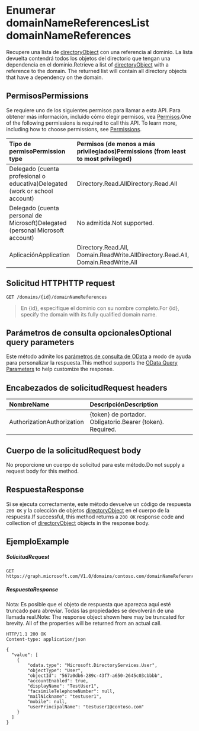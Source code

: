 # <a name="list-domainnamereferences"></a><span data-ttu-id="8ec94-101">Enumerar domainNameReferences</span><span class="sxs-lookup"><span data-stu-id="8ec94-101">List domainNameReferences</span></span>

<span data-ttu-id="8ec94-p101">Recupere una lista de [directoryObject](../resources/directoryobject.md) con una referencia al dominio. La lista devuelta contendrá todos los objetos del directorio que tengan una dependencia en el dominio.</span><span class="sxs-lookup"><span data-stu-id="8ec94-p101">Retrieve a list of [directoryObject](../resources/directoryobject.md) with a reference to the domain. The returned list will contain all directory objects that have a dependency on the domain.</span></span>

## <a name="permissions"></a><span data-ttu-id="8ec94-104">Permisos</span><span class="sxs-lookup"><span data-stu-id="8ec94-104">Permissions</span></span>

<span data-ttu-id="8ec94-p102">Se requiere uno de los siguientes permisos para llamar a esta API. Para obtener más información, incluido cómo elegir permisos, vea [Permisos](../../../concepts/permissions_reference.md).</span><span class="sxs-lookup"><span data-stu-id="8ec94-p102">One of the following permissions is required to call this API. To learn more, including how to choose permissions, see [Permissions](../../../concepts/permissions_reference.md).</span></span>


|<span data-ttu-id="8ec94-107">Tipo de permiso</span><span class="sxs-lookup"><span data-stu-id="8ec94-107">Permission type</span></span>      | <span data-ttu-id="8ec94-108">Permisos (de menos a más privilegiados)</span><span class="sxs-lookup"><span data-stu-id="8ec94-108">Permissions (from least to most privileged)</span></span>              |
|:--------------------|:---------------------------------------------------------|
|<span data-ttu-id="8ec94-109">Delegado (cuenta profesional o educativa)</span><span class="sxs-lookup"><span data-stu-id="8ec94-109">Delegated (work or school account)</span></span> | <span data-ttu-id="8ec94-110">Directory.Read.All</span><span class="sxs-lookup"><span data-stu-id="8ec94-110">Directory.Read.All</span></span>    |
|<span data-ttu-id="8ec94-111">Delegado (cuenta personal de Microsoft)</span><span class="sxs-lookup"><span data-stu-id="8ec94-111">Delegated (personal Microsoft account)</span></span> | <span data-ttu-id="8ec94-112">No admitida.</span><span class="sxs-lookup"><span data-stu-id="8ec94-112">Not supported.</span></span>    |
|<span data-ttu-id="8ec94-113">Aplicación</span><span class="sxs-lookup"><span data-stu-id="8ec94-113">Application</span></span> | <span data-ttu-id="8ec94-114">Directory.Read.All, Domain.ReadWrite.All</span><span class="sxs-lookup"><span data-stu-id="8ec94-114">Directory.Read.All, Domain.ReadWrite.All</span></span> |

## <a name="http-request"></a><span data-ttu-id="8ec94-115">Solicitud HTTP</span><span class="sxs-lookup"><span data-stu-id="8ec94-115">HTTP request</span></span>
<!-- { "blockType": "ignored" } -->
```http
GET /domains/{id}/domainNameReferences
```

> <span data-ttu-id="8ec94-116">En {id}, especifique el dominio con su nombre completo.</span><span class="sxs-lookup"><span data-stu-id="8ec94-116">For {id}, specify the domain with its fully qualified domain name.</span></span>

## <a name="optional-query-parameters"></a><span data-ttu-id="8ec94-117">Parámetros de consulta opcionales</span><span class="sxs-lookup"><span data-stu-id="8ec94-117">Optional query parameters</span></span>

<span data-ttu-id="8ec94-118">Este método admite los [parámetros de consulta de OData](http://graph.microsoft.io/docs/overview/query_parameters) a modo de ayuda para personalizar la respuesta.</span><span class="sxs-lookup"><span data-stu-id="8ec94-118">This method supports the [OData Query Parameters](http://graph.microsoft.io/docs/overview/query_parameters) to help customize the response.</span></span>

## <a name="request-headers"></a><span data-ttu-id="8ec94-119">Encabezados de solicitud</span><span class="sxs-lookup"><span data-stu-id="8ec94-119">Request headers</span></span>

| <span data-ttu-id="8ec94-120">Nombre</span><span class="sxs-lookup"><span data-stu-id="8ec94-120">Name</span></span>      |<span data-ttu-id="8ec94-121">Descripción</span><span class="sxs-lookup"><span data-stu-id="8ec94-121">Description</span></span>|
|:----------|:----------|
| <span data-ttu-id="8ec94-122">Authorization</span><span class="sxs-lookup"><span data-stu-id="8ec94-122">Authorization</span></span>  | <span data-ttu-id="8ec94-p103">{token} de portador. Obligatorio.</span><span class="sxs-lookup"><span data-stu-id="8ec94-p103">Bearer {token}. Required.</span></span> |

## <a name="request-body"></a><span data-ttu-id="8ec94-125">Cuerpo de la solicitud</span><span class="sxs-lookup"><span data-stu-id="8ec94-125">Request body</span></span>

<span data-ttu-id="8ec94-126">No proporcione un cuerpo de solicitud para este método.</span><span class="sxs-lookup"><span data-stu-id="8ec94-126">Do not supply a request body for this method.</span></span>

## <a name="response"></a><span data-ttu-id="8ec94-127">Respuesta</span><span class="sxs-lookup"><span data-stu-id="8ec94-127">Response</span></span>

<span data-ttu-id="8ec94-128">Si se ejecuta correctamente, este método devuelve un código de respuesta `200 OK` y la colección de objetos [directoryObject](../resources/directoryobject.md) en el cuerpo de la respuesta.</span><span class="sxs-lookup"><span data-stu-id="8ec94-128">If successful, this method returns a `200 OK` response code and collection of [directoryObject](../resources/directoryobject.md) objects in the response body.</span></span>

## <a name="example"></a><span data-ttu-id="8ec94-129">Ejemplo</span><span class="sxs-lookup"><span data-stu-id="8ec94-129">Example</span></span>
##### <a name="request"></a><span data-ttu-id="8ec94-130">Solicitud</span><span class="sxs-lookup"><span data-stu-id="8ec94-130">Request</span></span>

<!-- {
  "blockType": "request",
  "name": "get_domainnamereferences"
}-->
```http
GET https://graph.microsoft.com/V1.0/domains/contoso.com/domainNameReferences
```

##### <a name="response"></a><span data-ttu-id="8ec94-131">Respuesta</span><span class="sxs-lookup"><span data-stu-id="8ec94-131">Response</span></span>
<span data-ttu-id="8ec94-p104">Nota: Es posible que el objeto de respuesta que aparezca aquí esté truncado para abreviar. Todas las propiedades se devolverán de una llamada real.</span><span class="sxs-lookup"><span data-stu-id="8ec94-p104">Note: The response object shown here may be truncated for brevity. All of the properties will be returned from an actual call.</span></span>
<!-- {
  "blockType": "response",
  "truncated": true,
  "@odata.type": "microsoft.graph.directoryObject",
  "isCollection": true
} -->
```http
HTTP/1.1 200 OK
Content-type: application/json

{
  "value": [
    {
        "odata.type": "Microsoft.DirectoryServices.User",
        "objectType": "User",
        "objectId": "567a0db6-289c-43f7-a650-2645c03cbbbb",
        "accountEnabled": true,
        "displayName": "TestUser1",
        "facsimileTelephoneNumber": null,
        "mailNickname": "testuser1",
        "mobile": null,
        "userPrincipalName": "testuser1@contoso.com"
    }
  ]
}
```

<!-- uuid: 8fcb5dbc-d5aa-4681-8e31-b001d5168d79
2015-10-25 14:57:30 UTC -->
<!-- {
  "type": "#page.annotation",
  "description": "List domainNameReferences",
  "keywords": "",
  "section": "documentation",
  "tocPath": ""
}-->